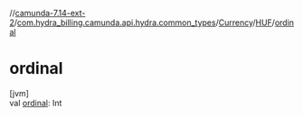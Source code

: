 //[camunda-7.14-ext-2](../../../../index.md)/[com.hydra_billing.camunda.api.hydra.common_types](../../index.md)/[Currency](../index.md)/[HUF](index.md)/[ordinal](ordinal.md)

# ordinal

[jvm]\
val [ordinal](ordinal.md): Int
